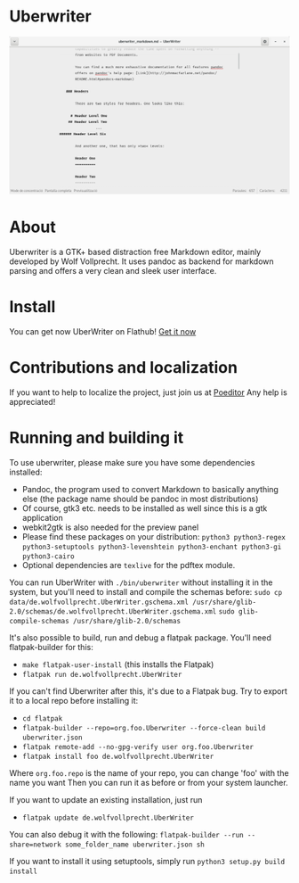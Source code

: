 Uberwriter
==========

![](screenshots/main.png)

# About

Uberwriter is a GTK+ based distraction free Markdown editor, mainly developed by Wolf Vollprecht. It uses pandoc as backend for markdown parsing and offers a very clean and sleek user interface.

# Install

You can get now UberWriter on Flathub!
[Get it now](https://flathub.org/apps/details/de.wolfvollprecht.UberWriter)

# Contributions and localization

If you want to help to localize the project, just join us at [Poeditor](https://poeditor.com/join/project/gxVzFyXb2x)
Any help is appreciated!

# Running and building it

To use uberwriter, please make sure you have some dependencies installed:

- Pandoc, the program used to convert Markdown to basically anything else (the package name should be pandoc in most distributions)
- Of course, gtk3 etc. needs to be installed as well since this is a gtk application
- webkit2gtk is also needed for the preview panel
- Please find these packages on your distribution: `python3 python3-regex python3-setuptools python3-levenshtein python3-enchant python3-gi python3-cairo`
- Optional dependencies are `texlive` for the pdftex module.

You can run UberWriter with `./bin/uberwriter` without installing it in the system,
but you'll need to install and compile the schemas before:
`sudo cp data/de.wolfvollprecht.UberWriter.gschema.xml /usr/share/glib-2.0/schemas/de.wolfvollprecht.UberWriter.gschema.xml`
`sudo glib-compile-schemas /usr/share/glib-2.0/schemas`

It's also possible to build, run and debug a flatpak package. You'll need flatpak-builder for this:

- `make flatpak-user-install` (this installs the Flatpak)
- `flatpak run de.wolfvollprecht.UberWriter`

If you can't find Uberwriter after this, it's due to a Flatpak bug. Try to export it to a local repo before installing it:

- `cd flatpak`
- `flatpak-builder --repo=org.foo.Uberwriter --force-clean build uberwriter.json`
- `flatpak remote-add --no-gpg-verify user org.foo.Uberwriter`
- `flatpak install foo de.wolfvollprecht.UberWriter`

Where `org.foo.repo` is the name of your repo, you can change 'foo' with the name you want
Then you can run it as before or from your system launcher.

If you want to update an existing installation, just run

- `flatpak update de.wolfvollprecht.UberWriter`

You can also debug it with the following: `flatpak-builder --run --share=network some_folder_name uberwriter.json sh`

If you want to install it using setuptools, simply run `python3 setup.py build install`
